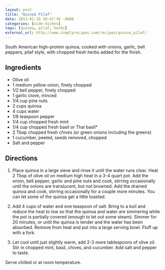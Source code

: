 ```yaml
---
layout: post
title: "Quinoa Pilaf"
date: 2013-01-10 10:47:36 -0600
categories: [side-dishes]
tags: [quinoa, pilaf, herbs]
external_url: http://www.simplyrecipes.com/recipes/quinoa_pilaf/
---
```

South American high-protein quinoa, cooked with onions, garlic, bell peppers, pilaf style, with chopped fresh herbs added for the finish.


##  Ingredients

* Olive oil
* 1 medium yellow onion, finely chopped
* 1/2 bell pepper, finely chopped
* 1 garlic clove, minced
* 1/4 cup pine nuts
* 2 cups quinoa
* 4 cups water
* 1/8 teaspoon pepper
* 1/4 cup chopped fresh mint
* 1/4 cup chopped fresh basil or Thai basil*
* 2 Tbsp chopped fresh chives (or green onions including the greens)
* 1 cucumber, peeled, seeds removed, chopped
* Salt and pepper


##  Directions

1.  Place quinoa in a large sieve and rinse it until the water runs
clear. Heat 2 Tbsp of olive oil on medium high heat in a 3-4 quart
pot. Add the onion, bell pepper, garlic and pine nuts and cook,
stirring occasionally until the onions are translucent, but not
browned. Add the drained quinoa and cook, stirring occasionally for a
couple more minutes. You can let some of the quinoa get a little
toasted.

1.  Add 4 cups of water and one teaspoon of salt. Bring to a boil and
reduce the heat to low so that the quinoa and water are simmering
while the pot is partially covered (enough to let out some
steam). Simmer for 20 minutes, or until the quinoa is tender and the
water has been absorbed. Remove from heat and put into a large serving
bowl. Fluff up with a fork.

1.  Let cool until just slightly warm, add 2-3 more tablespoons of
olive oil. Stir in chopped mint, basil, chives, and cucumber. Add salt
and pepper to taste.

Serve chilled or at room temperature.
